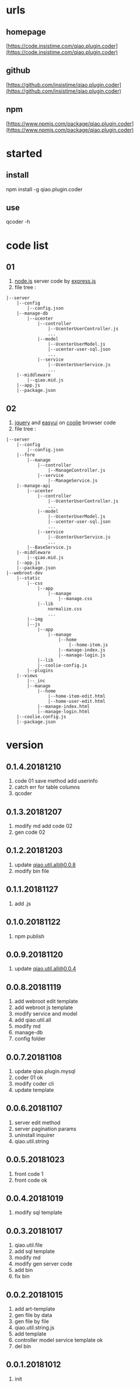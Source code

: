 # urls
## homepage
[https://code.insistime.com/qiao.plugin.coder](https://code.insistime.com/qiao.plugin.coder)

## github
[https://github.com/insistime/qiao.plugin.coder](https://github.com/insistime/qiao.plugin.coder)

## npm
[https://www.npmjs.com/package/qiao.plugin.coder](https://www.npmjs.com/package/qiao.plugin.coder)

# started
## install
npm install -g qiao.plugin.coder

## use
qcoder -h

# code list
## 01
1. [node.js](https://nodejs.org/en/) server code by [express.js](http://www.expressjs.com.cn/) 
2. file tree :
```shell
|--server
	|--config
		|--config.json
	|--manage-db
		|--ucenter
			|--controller
				|--UcenterUserController.js
				...
			|--model
				|--UcenterUserModel.js
				|--ucenter-user-sql.json
				...
			|--service
				|--UcenterUserService.js
				...
	|--middleware
		|--qiao.mid.js
	|--app.js
	|--package.json
```

## 02
1. [jquery](http://jquery.com/) and [easyui](http://www.jeasyui.com/) on [coolie](https://coolie.ydr.me/) browser code
2. file tree : 
```shell
|--server
	|--config
		|--config.json
	|--fore
		|--manage
			|--controller
				|--ManageController.js
			|--service
				|--ManageService.js
	|--manage-api
		|--ucenter
			|--controller
				|--UcenterUserController.js
				...
			|--model
				|--UcenterUserModel.js
				|--ucenter-user-sql.json
				...
			|--service
				|--UcenterUserService.js
				...
		|--BaseService.js
	|--middleware
		|--qiao.mid.js
	|--app.js
	|--package.json
|--webroot-dev
	|--static
		|--css
			|--app
				|--manage
					|--manage.css
			|--lib
				normalize.css
				...
		|--img
		|--js
			|--app
				|--manage
					|--home
						|--home-item.js
					|--manage-index.js
					|--manage-login.js
			|--lib
			|--coolie-config.js
		|--plugins
	|--views
		|--_inc
		|--manage
			|--home
				|--home-item-edit.html
				|--home-user-edit.html
			|--manage-index.html
			|--manage-login.html
	|--coolie.config.js
	|--package.json
```

# version
## 0.1.4.20181210
1. code 01 save method add userinfo
2. catch err for table columns
3. qcoder

## 0.1.3.20181207
1. modify md add code 02
2. gen code 02

## 0.1.2.20181203
1. update qiao.util.all@0.0.8
2. modify bin file

## 0.1.1.20181127
1. add .js

## 0.1.0.20181122
1. npm publish

## 0.0.9.20181120
1. update qiao.util.all@0.0.4

## 0.0.8.20181119
1. add webroot edit template
2. add webroot js template
3. modify service and model
4. add qiao.util.all
5. modify md
6. manage-db
7. config folder

## 0.0.7.20181108
1. update qiao.plugin.mysql
2. coder 01 ok
3. modify coder cli
4. update template

## 0.0.6.20181107
1. server edit method
2. server pagination params
3. uninstall inquirer
4. qiao.util.string

## 0.0.5.20181023
1. front code 1
2. front code ok 

## 0.0.4.20181019
1. modify sql template

## 0.0.3.20181017
1. qiao.util.file
2. add sql template
3. modify md
4. modify gen server code
5. add bin
6. fix bin

## 0.0.2.20181015
1. add art-template
2. gen file by data
3. gen file by file
4. qiao.util.string.js
5. add template
6. controller model service template ok
7. del bin

## 0.0.1.20181012
1. init